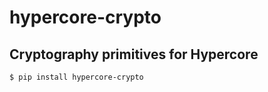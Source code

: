 # hypercore-crypto

## Cryptography primitives for Hypercore

```sh
$ pip install hypercore-crypto
```
